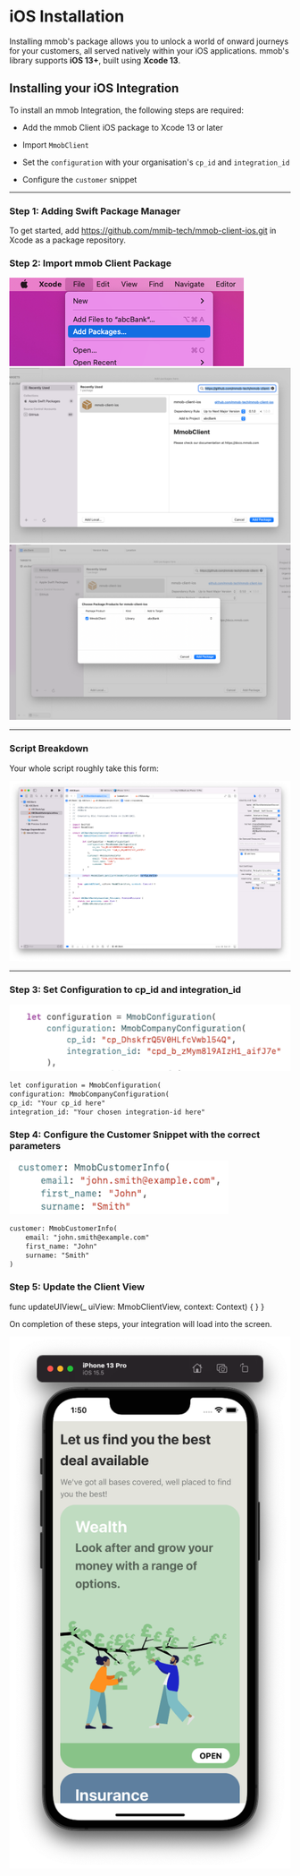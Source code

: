 # iOS Installation

Installing mmob's package allows you to unlock a world of onward journeys for your customers, all served natively within your iOS applications. mmob's library supports **iOS 13+**, built using **Xcode 13**.


## Installing your iOS Integration

To install an mmob Integration, the following steps are required:

- Add the mmob Client iOS package to Xcode 13 or later

- Import `MmobClient`

- Set the `configuration` with your organisation's `cp_id` and `integration_id`

- Configure the `customer` snippet

---
### Step 1: Adding Swift Package Manager
To get started, add https://github.com/mmib-tech/mmob-client-ios.git in Xcode as a package repository.

### Step 2: Import mmob Client Package
![](./../images/1-add-package-menu.png)
![](./../images/2-add-package-modal.png)
![](./../images/3-add-package-modal-confirmation.png)

---
### Script Breakdown

Your whole script roughly take this form:

![](./../images/4-snippet-example.png)

---

### Step 3: Set Configuration to cp_id and integration_id

![](./../images/cp-id-swift-config.png)

    let configuration = MmobConfiguration(
    configuration: MmobCompanyConfiguration(
    cp_id: "Your cp_id here"
    integration_id: "Your chosen integration-id here"

### Step 4: Configure the Customer Snippet with the correct parameters

![](./../images/cp-id-swift-customer.png)

    customer: MmobCustomerInfo(
        email: "john.smith@example.com"
        first_name: "John"
        surname: "Smith"
    )

### Step 5: Update the Client View

func updateUIView(_ uiView: MmobClientView, context: Context) {
    }
}

On completion of these steps, your integration will load into the screen.


![](./../images/5-phone-screen.png)